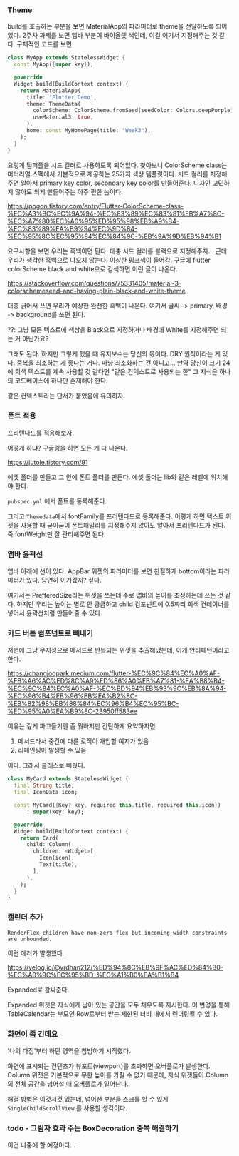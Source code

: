 ### Theme

build를 호출하는 부분을 보면 MaterialApp의 파라미터로 theme을 전달하도록 되어있다. 2주차 과제를 보면 앱바 부분이 바이올렛 색인데, 이걸 여기서 지정해주는 것 같다. 구체적인 코드를 보면

```dart
class MyApp extends StatelessWidget {
  const MyApp({super.key});

  @override
  Widget build(BuildContext context) {
    return MaterialApp(
      title: 'Flutter Demo',
      theme: ThemeData(
        colorScheme: ColorScheme.fromSeed(seedColor: Colors.deepPurple),
        useMaterial3: true,
      ),
      home: const MyHomePage(title: "Week3"),
    );
  }
}
```

요렇게 딥퍼플을 시드 컬러로 사용하도록 되어있다. 찾아보니 ColorScheme class는 머터리얼 스펙에서 기본적으로 제공하는 25가지 색상 템플릿이다. 시드 컬러를 지정해주면 알아서 primary key color, secondary key color를 만들어준다. 디자인 고민하지 않아도 되게 만들어주는 아주 편한 놈이다.

https://pogon.tistory.com/entry/Flutter-ColorScheme-class-%EC%A3%BC%EC%9A%94-%EC%83%89%EC%83%81%EB%A7%8C-%EC%A7%80%EC%A0%95%ED%95%98%EB%A9%B4-%EC%83%89%EA%B9%94%EC%9D%84-%EC%95%8C%EC%95%84%EC%84%9C-%EB%9A%9D%EB%94%B1

요구사항을 보면 우리는 흑백이면 된다. 대충 시드 컬러를 블랙으로 지정해주자... 근데 우리가 생각한 흑백으로 나오지 않는다. 이상한 핑크색이 들어감. 구글에 flutter colorScheme black and white으로 검색하면 이런 글이 나온다.

https://stackoverflow.com/questions/75331405/material-3-colorschemeseed-and-having-plain-black-and-white-theme

대충 긁어서 쓰면 우리가 예상한 완전한 흑백이 나온다.
여기서 글씨 -> primary, 배경 -> background를 쓰면 된다.

??: 그냥 모든 텍스트에 색상을 Black으로 지정하거나 배경에 White를 지정해주면 되는 거 아닌가요?

그래도 된다. 하지만 그렇게 했을 때 유지보수는 당신의 몫이다.
DRY 원칙이라는 게 있다. 중복을 최소하는 게 좋다는 거다. 마냥 최소화하는 건 아니고... 만약 당신이 크기 24에 회색 텍스트를 계속 사용할 것 같다면 "같은 컨텍스트로 사용되는 한" 그 지식은 하나의 코드베이스에 하나만 존재해야 한다.

같은 컨텍스트라는 단서가 붙었음에 유의하자.

### 폰트 적용

프리텐다드를 적용해보자.

어떻게 하냐? 구글링을 하면 모든 게 다 나온다.

https://jutole.tistory.com/91

에셋 폴더를 만들고 그 안에 폰트 폴더를 만든다. 에셋 폴더는 lib와 같은 레벨에 위치해야 한다.

`pubspec.yml` 에서 폰트를 등록해준다.

그리고 `Themedata`에서 fontFamily를 프리텐다드로 등록해준다.
이렇게 하면 텍스트 위젯을 사용할 때 굳이굳이 폰트패밀리를 지정해주지 않아도 알아서 프리텐다드가 된다. 즉 fontWeight만 잘 관리해주면 된다.

### 앱바 윤곽선

앱바 아래에 선이 있다. AppBar 위젯의 파라미터를 보면 친절하게 bottom이라는 파라미터가 있다. 당연히 이거겠지? 싶다.

여기서는 PrefferedSize라는 위젯을 쓰는데 주로 앱바의 높이를 조정하는데 쓰는 것 같다. 하지만 우리는 높이는 별로 안 궁금하고 child 컴포넌트에 0.5짜리 회색 컨테이너를 넣어서 윤곽선처럼 만들어줄 수 있다.

### 카드 버튼 컴포넌트로 빼내기

저번에 그냥 무지성으로 메서드로 반복되는 위젯을 추출해냈는데, 이게 안티패턴이라고 한다.

https://changjoopark.medium.com/flutter-%EC%9C%84%EC%A0%AF-%EB%A6%AC%ED%8C%A9%ED%86%A0%EB%A7%81-%EA%B8%B4-%EC%9C%84%EC%A0%AF-%EC%BD%94%EB%93%9C%EB%8A%94-%EC%96%B4%EB%96%BB%EA%B2%8C-%EB%82%98%EB%88%84%EC%96%B4%EC%95%BC-%ED%95%A0%EA%B9%8C-23950ff583ee

이유는 깊게 파고들기엔 좀 뭣하지만 간단하게 요약하자면

1. 메서드라서 중간에 다른 로직이 개입할 여지가 있음
2. 리페인팅이 발생할 수 있음

이다. 그래서 클래스로 빼줬다.

```dart
class MyCard extends StatelessWidget {
  final String title;
  final IconData icon;

  const MyCard({Key? key, required this.title, required this.icon})
      : super(key: key);

  @override
  Widget build(BuildContext context) {
    return Card(
      child: Column(
        children: <Widget>[
          Icon(icon),
          Text(title),
        ],
      ),
    );
  }
}
```

### 캘린더 추가

`RenderFlex children have non-zero flex but incoming width constraints are unbounded.`

이런 에러가 발생했다.

https://velog.io/@vrdhan212/%ED%94%8C%EB%9F%AC%ED%84%B0-%EC%A0%9C%EC%95%BD-%EC%A1%B0%EA%B1%B4

Expanded로 감싸준다.

Expanded 위젯은 자식에게 남아 있는 공간을 모두 채우도록 지시한다. 이 변경을 통해 TableCalendar는 부모인 Row로부터 받는 제한된 너비 내에서 렌더링될 수 있다.

### 화면이 좀 긴데요

'나의 다짐'부터 하단 영역을 침범하기 시작했다.

화면에 표시되는 컨텐츠가 뷰포트(viewport)를 초과하면 오버플로가 발생한다. Column 위젯은 기본적으로 무한 높이를 가질 수 없기 때문에, 자식 위젯들이 Column의 전체 공간을 넘어설 때 오버플로가 일어난다.

해결 방법은 이것저것 있는데, 넘어선 부분을 스크롤 할 수 있게 `SingleChildScrollView` 를 사용할 생각이다.

### todo - 그림자 효과 주는 BoxDecoration 중복 해결하기

이건 나중에 할 예정이다...
